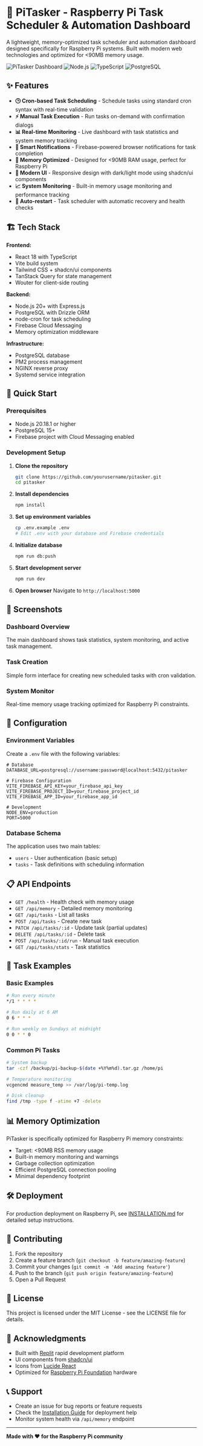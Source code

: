 # 🍓 PiTasker - Raspberry Pi Task Scheduler & Automation Dashboard

A lightweight, memory-optimized task scheduler and automation dashboard designed specifically for Raspberry Pi systems. Built with modern web technologies and optimized for <90MB memory usage.

![PiTasker Dashboard](https://img.shields.io/badge/Platform-Raspberry%20Pi-red?style=for-the-badge&logo=raspberry-pi)
![Node.js](https://img.shields.io/badge/Node.js-20.18.1-green?style=for-the-badge&logo=node.js)
![TypeScript](https://img.shields.io/badge/TypeScript-5.0+-blue?style=for-the-badge&logo=typescript)
![PostgreSQL](https://img.shields.io/badge/PostgreSQL-15+-blue?style=for-the-badge&logo=postgresql)

## ✨ Features

- **🕒 Cron-based Task Scheduling** - Schedule tasks using standard cron syntax with real-time validation
- **⚡ Manual Task Execution** - Run tasks on-demand with confirmation dialogs
- **📊 Real-time Monitoring** - Live dashboard with task statistics and system memory tracking
- **🔔 Smart Notifications** - Firebase-powered browser notifications for task completion
- **💾 Memory Optimized** - Designed for <90MB RAM usage, perfect for Raspberry Pi
- **🎨 Modern UI** - Responsive design with dark/light mode using shadcn/ui components
- **📈 System Monitoring** - Built-in memory usage monitoring and performance tracking
- **🔄 Auto-restart** - Task scheduler with automatic recovery and health checks

## 🏗️ Tech Stack

**Frontend:**
- React 18 with TypeScript
- Vite build system
- Tailwind CSS + shadcn/ui components
- TanStack Query for state management
- Wouter for client-side routing

**Backend:**
- Node.js 20+ with Express.js
- PostgreSQL with Drizzle ORM
- node-cron for task scheduling
- Firebase Cloud Messaging
- Memory optimization middleware

**Infrastructure:**
- PostgreSQL database
- PM2 process management
- NGINX reverse proxy
- Systemd service integration

## 🚀 Quick Start

### Prerequisites

- Node.js 20.18.1 or higher
- PostgreSQL 15+
- Firebase project with Cloud Messaging enabled

### Development Setup

1. **Clone the repository**
   ```bash
   git clone https://github.com/yourusername/pitasker.git
   cd pitasker
   ```

2. **Install dependencies**
   ```bash
   npm install
   ```

3. **Set up environment variables**
   ```bash
   cp .env.example .env
   # Edit .env with your database and Firebase credentials
   ```

4. **Initialize database**
   ```bash
   npm run db:push
   ```

5. **Start development server**
   ```bash
   npm run dev
   ```

6. **Open browser**
   Navigate to `http://localhost:5000`

## 📱 Screenshots

### Dashboard Overview
The main dashboard shows task statistics, system monitoring, and active task management.

### Task Creation
Simple form interface for creating new scheduled tasks with cron validation.

### System Monitor
Real-time memory usage tracking optimized for Raspberry Pi constraints.

## 🔧 Configuration

### Environment Variables

Create a `.env` file with the following variables:

```env
# Database
DATABASE_URL=postgresql://username:password@localhost:5432/pitasker

# Firebase Configuration
VITE_FIREBASE_API_KEY=your_firebase_api_key
VITE_FIREBASE_PROJECT_ID=your_firebase_project_id
VITE_FIREBASE_APP_ID=your_firebase_app_id

# Development
NODE_ENV=production
PORT=5000
```

### Database Schema

The application uses two main tables:
- `users` - User authentication (basic setup)
- `tasks` - Task definitions with scheduling information

## 📋 API Endpoints

- `GET /health` - Health check with memory usage
- `GET /api/memory` - Detailed memory monitoring
- `GET /api/tasks` - List all tasks
- `POST /api/tasks` - Create new task
- `PATCH /api/tasks/:id` - Update task (partial updates)
- `DELETE /api/tasks/:id` - Delete task
- `POST /api/tasks/:id/run` - Manual task execution
- `GET /api/tasks/stats` - Task statistics

## 🔄 Task Examples

### Basic Examples
```bash
# Run every minute
*/1 * * * *

# Run daily at 6 AM
0 6 * * *

# Run weekly on Sundays at midnight
0 0 * * 0
```

### Common Pi Tasks
```bash
# System backup
tar -czf /backup/pi-backup-$(date +%Y%m%d).tar.gz /home/pi

# Temperature monitoring
vcgencmd measure_temp >> /var/log/pi-temp.log

# Disk cleanup
find /tmp -type f -atime +7 -delete
```

## 📊 Memory Optimization

PiTasker is specifically optimized for Raspberry Pi memory constraints:

- Target: <90MB RSS memory usage
- Built-in memory monitoring and warnings
- Garbage collection optimization
- Efficient PostgreSQL connection pooling
- Minimal dependency footprint

## 🛠️ Deployment

For production deployment on Raspberry Pi, see [INSTALLATION.md](./INSTALLATION.md) for detailed setup instructions.

## 🤝 Contributing

1. Fork the repository
2. Create a feature branch (`git checkout -b feature/amazing-feature`)
3. Commit your changes (`git commit -m 'Add amazing feature'`)
4. Push to the branch (`git push origin feature/amazing-feature`)
5. Open a Pull Request

## 📄 License

This project is licensed under the MIT License - see the LICENSE file for details.

## 🙏 Acknowledgments

- Built with [Replit](https://replit.com) rapid development platform
- UI components from [shadcn/ui](https://ui.shadcn.com)
- Icons from [Lucide React](https://lucide.dev)
- Optimized for [Raspberry Pi Foundation](https://www.raspberrypi.org) hardware

## 📞 Support

- Create an issue for bug reports or feature requests
- Check the [Installation Guide](./INSTALLATION.md) for deployment help
- Monitor system health via `/api/memory` endpoint

---

**Made with ❤️ for the Raspberry Pi community**